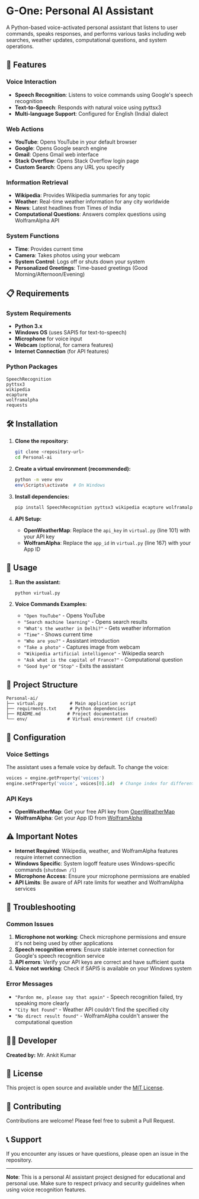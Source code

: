 # G-One: Personal AI Assistant

A Python-based voice-activated personal assistant that listens to user commands, speaks responses, and performs various tasks including web searches, weather updates, computational questions, and system operations.

## 🚀 Features

### Voice Interaction
- **Speech Recognition**: Listens to voice commands using Google's speech recognition
- **Text-to-Speech**: Responds with natural voice using pyttsx3
- **Multi-language Support**: Configured for English (India) dialect

### Web Actions
- **YouTube**: Opens YouTube in your default browser
- **Google**: Opens Google search engine
- **Gmail**: Opens Gmail web interface
- **Stack Overflow**: Opens Stack Overflow login page
- **Custom Search**: Opens any URL you specify

### Information Retrieval
- **Wikipedia**: Provides Wikipedia summaries for any topic
- **Weather**: Real-time weather information for any city worldwide
- **News**: Latest headlines from Times of India
- **Computational Questions**: Answers complex questions using WolframAlpha API

### System Functions
- **Time**: Provides current time
- **Camera**: Takes photos using your webcam
- **System Control**: Logs off or shuts down your system
- **Personalized Greetings**: Time-based greetings (Good Morning/Afternoon/Evening)

## 📋 Requirements

### System Requirements
- **Python 3.x**
- **Windows OS** (uses SAPI5 for text-to-speech)
- **Microphone** for voice input
- **Webcam** (optional, for camera features)
- **Internet Connection** (for API features)

### Python Packages
```
SpeechRecognition
pyttsx3
wikipedia
ecapture
wolframalpha
requests
```

## 🛠️ Installation

1. **Clone the repository:**
   ```bash
   git clone <repository-url>
   cd Personal-ai
   ```

2. **Create a virtual environment (recommended):**
   ```bash
   python -m venv env
   env\Scripts\activate  # On Windows
   ```

3. **Install dependencies:**
   ```bash
   pip install SpeechRecognition pyttsx3 wikipedia ecapture wolframalpha requests
   ```

4. **API Setup:**
   - **OpenWeatherMap**: Replace the `api_key` in `virtual.py` (line 101) with your API key
   - **WolframAlpha**: Replace the `app_id` in `virtual.py` (line 167) with your App ID

## 🎯 Usage

1. **Run the assistant:**
   ```bash
   python virtual.py
   ```

2. **Voice Commands Examples:**
   - `"Open YouTube"` - Opens YouTube
   - `"Search machine learning"` - Opens search results
   - `"What's the weather in Delhi?"` - Gets weather information
   - `"Time"` - Shows current time
   - `"Who are you?"` - Assistant introduction
   - `"Take a photo"` - Captures image from webcam
   - `"Wikipedia artificial intelligence"` - Wikipedia search
   - `"Ask what is the capital of France?"` - Computational question
   - `"Good bye"` or `"Stop"` - Exits the assistant

## 📁 Project Structure

```
Personal-ai/
├── virtual.py          # Main application script
├── requirments.txt     # Python dependencies
├── README.md          # Project documentation
└── env/               # Virtual environment (if created)
```

## 🔧 Configuration

### Voice Settings
The assistant uses a female voice by default. To change the voice:
```python
voices = engine.getProperty('voices')
engine.setProperty('voice', voices[0].id)  # Change index for different voices
```

### API Keys
- **OpenWeatherMap**: Get your free API key from [OpenWeatherMap](https://openweathermap.org/api)
- **WolframAlpha**: Get your App ID from [WolframAlpha](https://developer.wolframalpha.com/)

## ⚠️ Important Notes

- **Internet Required**: Wikipedia, weather, and WolframAlpha features require internet connection
- **Windows Specific**: System logoff feature uses Windows-specific commands (`shutdown /l`)
- **Microphone Access**: Ensure your microphone permissions are enabled
- **API Limits**: Be aware of API rate limits for weather and WolframAlpha services

## 🐛 Troubleshooting

### Common Issues
1. **Microphone not working**: Check microphone permissions and ensure it's not being used by other applications
2. **Speech recognition errors**: Ensure stable internet connection for Google's speech recognition service
3. **API errors**: Verify your API keys are correct and have sufficient quota
4. **Voice not working**: Check if SAPI5 is available on your Windows system

### Error Messages
- `"Pardon me, please say that again"` - Speech recognition failed, try speaking more clearly
- `"City Not Found"` - Weather API couldn't find the specified city
- `"No direct result found"` - WolframAlpha couldn't answer the computational question

## 👨‍💻 Developer

**Created by:** Mr. Ankit Kumar

## 📄 License

This project is open source and available under the [MIT License](LICENSE).

## 🤝 Contributing

Contributions are welcome! Please feel free to submit a Pull Request.

## 📞 Support

If you encounter any issues or have questions, please open an issue in the repository.

---

**Note**: This is a personal AI assistant project designed for educational and personal use. Make sure to respect privacy and security guidelines when using voice recognition features.